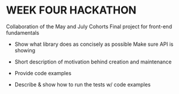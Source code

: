 # WEEK FOUR HACKATHON

Collaboration of the May and July Cohorts Final project for front-end fundamentals

- Show what library does as concisely as possible Make sure API is showing

- Short description of motivation  behind creation and maintenance

- Provide code examples

- Describe & show how to run the tests w/ code examples
